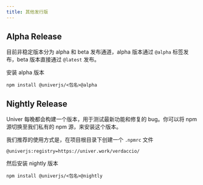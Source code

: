 ```yaml
---
title: 其他发行版
---
```


## Alpha Release

目前非稳定版本分为 alpha 和 beta 发布通道，alpha 版本通过 `@alpha` 标签发布，beta 版本直接通过 `@latest` 发布。

安装 alpha 版本

```shell
npm install @univerjs/<包名>@alpha
```

## Nightly Release

Univer 每晚都会构建一个版本，用于测试最新功能和修复的 bug。你可以将 npm 源切换至我们私有的 npm 源，来安装这个版本。

我们推荐的使用方式是，在项目根目录下创建一个 `.npmrc` 文件

```Properties title=".npmrc"
@univerjs:registry=https://univer.work/verdaccio/
```

然后安装 nightly 版本

```shell
npm install @univerjs/<包名>@nightly
```
